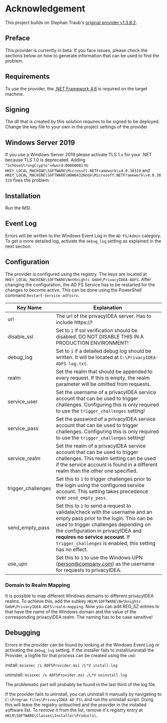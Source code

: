 # Acknowledgement
This project builds on Stephan Traub's [original provider v1.3.8.2](https://github.com/sbidy/privacyIDEA-ADFSProvider/tree/f66100713e650d134ac50fcbd3965b71ae588d47). 

## Preface
This provider is currently in beta. If you face issues, please check the sections below on how to generate information that can be used to find the problem.

## Requirements
To use the provider, the [.NET Framework 4.8](https://dotnet.microsoft.com/download/dotnet-framework/net48) is required on the target machine.

## Signing
The dll that is created by this solution requires to be signed to be deployed. Change the key file to your own in the project settings of the provider.

## Windows Server 2019
If you use a Windows Server 2019 please activate TLS 1.x for your .NET because TLS 1.0 is deprecated.
Adding `"SchUseStrongCrypto"=dword:00000001` to `HKEY_LOCAL_MACHINE\SOFTWARE\Microsoft.NETFramework\v4.0.30319`
and `HKEY_LOCAL_MACHINE\SOFTWARE\WOW6432Node\Microsoft.NETFramework\v4.0.30319` fixes the problem.

## Installation
Run the MSI.

## Event Log
Errors will be written to the Windows Event Log in the `AD FS/Admin` category. To get a more detailed log, activate the `debug_log` setting as explained in the next section.

## Configuration
The provider is configured using the registry. The keys are located at `HKEY_LOCAL_MACHINE\SOFTWARE\NetKnights GmbH\PrivacyIDEA-ADFS`.
After changing the configuration, the AD FS Service has to be restarted for the changes to become active. This can be done using the PowerShell command `Restart-Service adfssrv`.

| Key Name | Explanation |
| ----- | ----- |
| url | The url of the privacyIDEA server. Has to include https://! |
| disable_ssl | Set to `1` if ssl verification should be disabled. DO NOT DISABLE THIS IN A PRODUCTION ENVIRONMENT! |
| debug_log | Set to `1` if a detailed debug log should be written. It will be located at `C:\PrivacyIDEA-ADFS log.txt`. |
| realm | Set the realm that should be appended to every request. If this is empty, the realm parameter will be omitted from requests. |
| service_user | Set the username of a privacyIDEA service account that can be used to trigger challenges. Configuring this is only required to use the `trigger_challenges` setting! |
| service_pass | Set the password of a privacyIDEA service account that can be used to trigger challenges. Configuring this is only required to use the `trigger_challenges` setting! |
| service_realm | Set the realm of a privacyIDEA service account that can be used to trigger challenges. This realm setting can be used if the service account is found in a different realm than the other one specified. |
| trigger_challenges | Set this to `1` to trigger challenges prior to the login using the configured service account. This setting takes precedence over `send_empty_pass`. |
| send_empty_pass | Set this to `1` to send a request to validate/check with the username and an empty pass prior to the login. This can be used to trigger challenges depending on the configuration in privacyIDEA and **requires no service account**. If `trigger_challenges` is enabled, this setting has no effect. |
| use_upn | Set this to `1` to use the Windows UPN (person@company.com) as the username for requests to privacyIDEA. |

### Domain to Realm Mapping
It is possible to map different Windows domains to different privacyIDEA realms. To achieve this, add the subkey `HKLM\SOFTWARE\Netknights GmbH\PrivacyIDEA-ADFS\realm-mapping`. Now you can add REG_SZ entries to that have the name of the Windows domain and the value of the corresponding privacyIDEA realm. The naming has to be case sensitive!

## Debugging
Errors in the provider can be found by looking at the Windows Event Log or activating the `debug_log` setting.
If the installer fails to install/uninstall the Provider, a logfile for that process can be created using the `cmd`:

install:      `msiexec /i ADFSProvider.msi /L*V install.log`

uninstall:    `msiexec /x ADFSProvider.msi /L*V uninstall.log`

The problematic part will probably be found in the last third of the log file.

If the provider fails to uninstall, you can uninstall it manually by navigating to `C:\Program Files\PrivacyIDEA AD FS\` and run the uninstall script. Doing this will leave the registry untouched and the provider in the installed software list. To remove it from the list, remove it's registry entry at `HKLM\SOFTWARE\Classes\Installer\Products\`.
